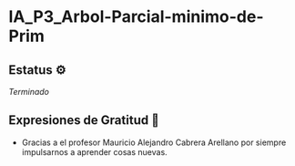 # IA_P3_Arbol-Parcial-minimo-de-Prim

## Estatus ⚙️
_Terminado_

## Expresiones de Gratitud 🎁
* Gracias a el profesor Mauricio Alejandro Cabrera Arellano por siempre impulsarnos a aprender cosas nuevas.

